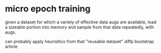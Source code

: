 # micro epoch training

given a dataset for which a variety of effective data augs are available, load a sizeable portion into memory and sample from that data repeatedly, with augs. 

can probably apply heurisitics from that "reusable dataset" diffp bootstrap article
